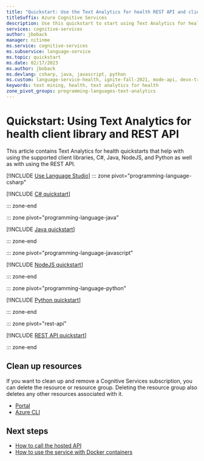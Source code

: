```yaml
---
title: "Quickstart: Use the Text Analytics for health REST API and client library"
titleSuffix: Azure Cognitive Services
description: Use this quickstart to start using Text Analytics for health.
services: cognitive-services
author: jboback
manager: nitinme
ms.service: cognitive-services
ms.subservice: language-service
ms.topic: quickstart
ms.date: 02/17/2023
ms.author: jboback
ms.devlang: csharp, java, javascript, python
ms.custom: language-service-health, ignite-fall-2021, mode-api, devx-track-extended-java, devx-track-js, devx-track-python
keywords: text mining, health, text analytics for health
zone_pivot_groups: programming-languages-text-analytics
---
```


# Quickstart: Using Text Analytics for health client library and REST API

This article contains Text Analytics for health quickstarts that help with using the supported client libraries, C#, Java, NodeJS, and Python as well as with using the REST API.

[!INCLUDE [Use Language Studio](../includes/use-language-studio.md)]
::: zone pivot="programming-language-csharp"

[!INCLUDE [C# quickstart](includes/quickstarts/csharp-sdk.md)]

::: zone-end

::: zone pivot="programming-language-java"

[!INCLUDE [Java quickstart](includes/quickstarts/java-sdk.md)]

::: zone-end

::: zone pivot="programming-language-javascript"

[!INCLUDE [NodeJS quickstart](includes/quickstarts/nodejs-sdk.md)]

::: zone-end

::: zone pivot="programming-language-python"

[!INCLUDE [Python quickstart](includes/quickstarts/python-sdk.md)]

::: zone-end

::: zone pivot="rest-api"

[!INCLUDE [REST API quickstart](includes/quickstarts/rest-api.md)] 

::: zone-end

## Clean up resources

If you want to clean up and remove a Cognitive Services subscription, you can delete the resource or resource group. Deleting the resource group also deletes any other resources associated with it.

* [Portal](../../cognitive-services-apis-create-account.md#clean-up-resources)
* [Azure CLI](../../cognitive-services-apis-create-account-cli.md#clean-up-resources)



## Next steps

* [How to call the hosted API](./how-to/call-api.md)
* [How to use the service with Docker containers](./how-to/use-containers.md) 
